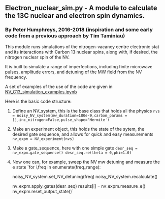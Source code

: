 ## Electron_nuclear_sim.py - A module to calculate the 13C nuclear and electron spin dynamics.
### By Peter Humphreys, 2016-2018 (inspiration and some early code from a previous approach by Tim Taminiau)

This module runs simulations of the nitrogen-vacancy centre electronic stat and its interactions with Carbon 13 nuclear spins, along with, if desired, the nitrogen nuclear spin of the NV. 

It is built to simulate a range of imperfections, including finite microwave pulses, amplitude errors, and detuning of the MW field from the NV frequency.

A set of examples of the use of the code are given in [NV_C13_simulation_examples.ipynb](NV_C13_simulation_examples.ipynb)

Here is the basic code structure:
1) Define an NV_system, this is the base class that holds all the physics
`nvs = noisy_NV_system(mw_duration=180e-9,carbon_params = [],inc_nitrogen=False,pulse_shape='Hermite')`

2) Make an experiment object, this holds the state of the sytem, the desired gate sequence, and allows for quick and easy measurements
`nv_expm = NV_experiment(nvs)`

3) Make a gate_sequence, here with one simple gate
`desr_seq = nv_expm.gate_sequence()
desr_seq.re(theta = 0,phi=1.0)`

4) Now one can, for example, sweep the NV mw detuning and measure the e state 
`for i,freq in enumerate(freq_range):

    noisy_NV_system.set_NV_detuning(freq)
    noisy_NV_system.recalculate()

    nv_expm.apply_gates(desr_seq)
    results[i] = nv_expm.measure_e()
    nv_expm.reset_output_state()`

